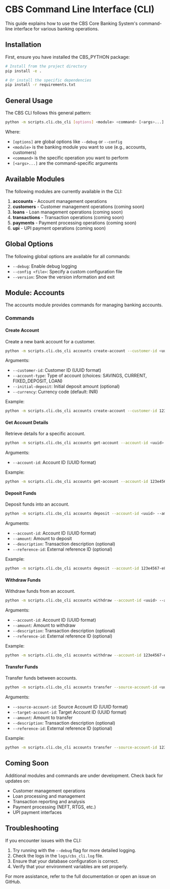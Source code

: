 # CBS Command Line Interface (CLI)

This guide explains how to use the CBS Core Banking System's command-line interface for various banking operations.

## Installation

First, ensure you have installed the CBS_PYTHON package:

```bash
# Install from the project directory
pip install -e .

# Or install the specific dependencies
pip install -r requirements.txt
```

## General Usage

The CBS CLI follows this general pattern:

```bash
python -m scripts.cli.cbs_cli [options] <module> <command> [<args>...]
```

Where:
- `[options]` are global options like `--debug` or `--config`
- `<module>` is the banking module you want to use (e.g., accounts, customers)
- `<command>` is the specific operation you want to perform
- `[<args>...]` are the command-specific arguments

## Available Modules

The following modules are currently available in the CLI:

1. **accounts** - Account management operations
2. **customers** - Customer management operations (coming soon)
3. **loans** - Loan management operations (coming soon)
4. **transactions** - Transaction operations (coming soon)
5. **payments** - Payment processing operations (coming soon)
6. **upi** - UPI payment operations (coming soon)

## Global Options

The following global options are available for all commands:

- `--debug`: Enable debug logging
- `--config <file>`: Specify a custom configuration file
- `--version`: Show the version information and exit

## Module: Accounts

The accounts module provides commands for managing banking accounts.

### Commands

#### Create Account

Create a new bank account for a customer.

```bash
python -m scripts.cli.cbs_cli accounts create-account --customer-id <uuid> --account-type <type> [--initial-deposit <amount>] [--currency <code>]
```

Arguments:
- `--customer-id`: Customer ID (UUID format)
- `--account-type`: Type of account (choices: SAVINGS, CURRENT, FIXED_DEPOSIT, LOAN)
- `--initial-deposit`: Initial deposit amount (optional)
- `--currency`: Currency code (default: INR)

Example:
```bash
python -m scripts.cli.cbs_cli accounts create-account --customer-id 123e4567-e89b-12d3-a456-426614174000 --account-type SAVINGS --initial-deposit 5000
```

#### Get Account Details

Retrieve details for a specific account.

```bash
python -m scripts.cli.cbs_cli accounts get-account --account-id <uuid>
```

Arguments:
- `--account-id`: Account ID (UUID format)

Example:
```bash
python -m scripts.cli.cbs_cli accounts get-account --account-id 123e4567-e89b-12d3-a456-426614174000
```

#### Deposit Funds

Deposit funds into an account.

```bash
python -m scripts.cli.cbs_cli accounts deposit --account-id <uuid> --amount <amount> [--description <text>] [--reference-id <id>]
```

Arguments:
- `--account-id`: Account ID (UUID format)
- `--amount`: Amount to deposit
- `--description`: Transaction description (optional)
- `--reference-id`: External reference ID (optional)

Example:
```bash
python -m scripts.cli.cbs_cli accounts deposit --account-id 123e4567-e89b-12d3-a456-426614174000 --amount 1000 --description "Salary deposit"
```

#### Withdraw Funds

Withdraw funds from an account.

```bash
python -m scripts.cli.cbs_cli accounts withdraw --account-id <uuid> --amount <amount> [--description <text>] [--reference-id <id>]
```

Arguments:
- `--account-id`: Account ID (UUID format)
- `--amount`: Amount to withdraw
- `--description`: Transaction description (optional)
- `--reference-id`: External reference ID (optional)

Example:
```bash
python -m scripts.cli.cbs_cli accounts withdraw --account-id 123e4567-e89b-12d3-a456-426614174000 --amount 500 --description "ATM withdrawal"
```

#### Transfer Funds

Transfer funds between accounts.

```bash
python -m scripts.cli.cbs_cli accounts transfer --source-account-id <uuid> --target-account-id <uuid> --amount <amount> [--description <text>] [--reference-id <id>]
```

Arguments:
- `--source-account-id`: Source Account ID (UUID format)
- `--target-account-id`: Target Account ID (UUID format)
- `--amount`: Amount to transfer
- `--description`: Transaction description (optional)
- `--reference-id`: External reference ID (optional)

Example:
```bash
python -m scripts.cli.cbs_cli accounts transfer --source-account-id 123e4567-e89b-12d3-a456-426614174000 --target-account-id 876e4567-e89b-12d3-a456-426614174000 --amount 1000 --description "Rent payment"
```

## Coming Soon

Additional modules and commands are under development. Check back for updates on:

- Customer management operations
- Loan processing and management
- Transaction reporting and analysis
- Payment processing (NEFT, RTGS, etc.)
- UPI payment interfaces

## Troubleshooting

If you encounter issues with the CLI:

1. Try running with the `--debug` flag for more detailed logging.
2. Check the logs in the `logs/cbs_cli.log` file.
3. Ensure that your database configuration is correct.
4. Verify that your environment variables are set properly.

For more assistance, refer to the full documentation or open an issue on GitHub.